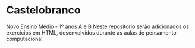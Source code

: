 # Castelobranco
Novo Ensino Médio - 1º anos A e B
Neste  repositorio serão adicionados os exercicios em HTML, desenvolvidos durante as aulas de pensamento computacional. 
